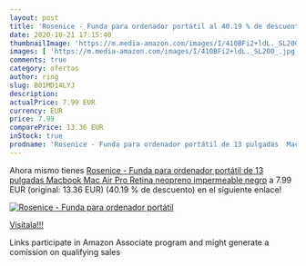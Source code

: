 ```yaml
---
layout: post
title: 'Rosenice - Funda para ordenador portátil al 40.19 % de descuento'
date: 2020-10-21 17:15:40
thumbnailImage: 'https://m.media-amazon.com/images/I/410BFi2+ldL._SL200_.jpg'
images: [ 'https://m.media-amazon.com/images/I/410BFi2+ldL._SL200_.jpg' ]
comments: true
category: ofertas
author: ring
slug: B01MD14LYJ
description:
actualPrice: 7.99 EUR
currency: EUR
price: 7.99
comparePrice: 13.36 EUR
inStock: true
prodname: 'Rosenice - Funda para ordenador portátil de 13 pulgadas  Macbook Mac Air Pro Retina  neopreno impermeable  negro'
---
```


Ahora mismo tienes [Rosenice - Funda para ordenador portátil de 13 pulgadas  Macbook Mac Air Pro Retina  neopreno impermeable  negro](https://www.amazon.es/dp/B01MD14LYJ/?tag=tolees-21) a 7.99 EUR (original: 13.36 EUR) (40.19 %  de descuento) en el siguiente enlace!

[![Rosenice - Funda para ordenador portátil](https://m.media-amazon.com/images/I/410BFi2+ldL._SL200_.jpg)](https://www.amazon.es/dp/B01MD14LYJ/?tag=tolees-21)

[Visítala!!!](https://www.amazon.es/dp/B01MD14LYJ/?tag=tolees-21)

Links participate in Amazon Associate program and might generate a comission on qualifying sales
